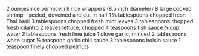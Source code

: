 2 ounces rice vermicelli
8 rice wrappers (8.5 inch diameter)
8 large cooked shrimp - peeled, deveined and cut in half
1 ⅓ tablespoons chopped fresh Thai basil
3 tablespoons chopped fresh mint leaves
3 tablespoons chopped fresh cilantro
2 leaves lettuce, chopped
4 teaspoons fish sauce
¼ cup water
2 tablespoons fresh lime juice
1 clove garlic, minced
2 tablespoons white sugar
½ teaspoon garlic chili sauce
3 tablespoons hoisin sauce
1 teaspoon finely chopped peanuts